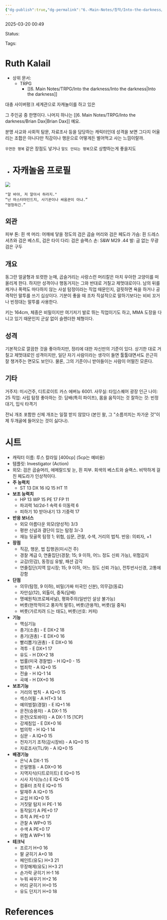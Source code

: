 ```yaml
---
{"dg-publish":true,"dg-permalink":"6.-Main-Notes/창작/Into-the-darkness/Ruth-Kalail","permalink":"/6.-Main-Notes/창작/Into-the-darkness/Ruth-Kalail/"}
---
```



2025-03-20 00:49

Status: 

Tags: 

# Ruth Kalail
- 상위 문서:
	- TRPG
		- [[6. Main Notes/TRPG/Into the darkness/Into the darkness\|Into the darkness]]

대충 사이버펑크 세계관으로 자캐놀이를 하고 있은

그 주인공 중 한명이다. 나머지 하나는 [[6. Main Notes/TRPG/Into the darkness/Brian Dax\|Brian Dax]] 예요.

분명 사교와 사회적 탐문, 자료조사 등을 담당하는 캐릭터인데 성격을 보면 그다지 어울리는 조합은 아니다만 직감이나 행운으로 어떻게든 벌어먹고 사는 느낌이랄까.

`우연한 행복` 같은 장점도 넣거나 `말도 안되는 행복`으로 상향하는게 좋을지도

- # 자캐놀음 프로필
![](https://i.imgur.com/Yphemue.jpeg)

```
"알 바야, 저 알아서 하라지."
“난 마스터마인드지, 사기꾼이나 싸움꾼이 아냐.”
“멍청하긴.”
```

## 외관
피부 톤: 흰 색
머리: 어깨에 닿을 정도의 검은 곱슬 머리와 검은 페도라
가슴: 흰 드레스 셔츠와 검은 베스트, 검은 타이
다리: 검은 슬랙스
손: S&W M29 .44
발: 굽 없는 무광 검은 구두

## 개요
동그란 얼굴형과 또렷한 눈매, 곱슬거리는 사랑스런 머리칼은 마치 우아한 고양이를 떠올리게 한다. 하지만 성격이나 행동거지는 그와 반대로 거칠고 제멋대로이다. 남의 뒤를 캐거나 폭력도 마다하지 않는 사설 탐정이라는 직업 때문인지, 걸핏하면 욕을 하거나 공격적인 말투를 쓰기 십상이다. 기분이 좋을 때 조차 직설적으로 말하기보다는 비비 꼬거나 빈정대는 말투를 사용한다.

키는 164cm, 체중은 비밀이지만 여기저기 발로 뛰는 직업이기도 하고, MMA 도장을 다니고 있기 때문인지 군살 없이 슬렌더한 체형이다.

## 성격
기본적으로 깔끔한 것을 좋아하지만, 정리에 대한 자신만의 기준이 있다. 상기한 대로 거칠고 제멋대로인 성격이지만, 일단 자기 사람이라는 생각이 들면 툴툴대면서도 은근히 잘 챙겨주는 면모도 보인다. 물론, 그의 기준이니 받아들이는 사람이 어떨진 모른다.

## 기타
거주지: 미시건주, 디트로이트 카스 에버뉴 6001.
사무실:  타임스퀘어 광장 인근
나이: 25
직업: 사립 탐정
좋아하는 것: 담배(특히 파이프), 몸을 움직이는 것
잘하는 것: 빈정대기, 입식 타격기

전뇌 개조 포함한 신체 개조는 일절 받지 않았다 (본인 왈, 그 "소름끼치는 차가운 것"이 제 두개골에 들어오는 것이 싫다나).
# 시트
- 캐릭터 이름: 루스 칼라일 [400cp] (5cp는 예비용)  
- 템플릿: Investigator (Action)
- 외모: 검은 곱슬머리, 에메랄드빛 눈, 흰 피부. 회색의 베스트와 슬랙스. 비딱하게 걸친 페도라가 인상적이다.  
- **주 능력치**  
	- ST 13 DX 16 IQ 15 HT 11  
- **보조 능력치**  
	- HP 13 WP 15 PE 17 FP 11  
	- 파괴력 1d/2d-1 속력 6 이동력 6  
	- 피하기 10 받아내기 13 기중력 17  
- **반응 보너스**  
	- 외모 아름다운 외모(양성적) 3/3  
	- 평판 신념과 결단이 있는 탐정 3/-3  
	- 재능 뒷골목 탐정 1; 위협, 심문, 관찰, 수색, 거리의 법칙. 반응: 의뢰자, +1  
- **장점**  
	- 직감, 행운, 법 집행권(미시건 주)  
	- 경찰 계급 0, 연줄집단(경찰; 15; 9 이하, 어느 정도 신뢰 가능), 위험감지  
	- 교감(민감), 동정심 유발, 패션 감각  
	- 연줄집단(지역 암시장; 15; 9 이하, 어느 정도 신뢰 가능), 전투반사신경, 고통에 강함  
- **단점**  
	- 의무(탐정, 9 이하), 비밀(가짜 미국인 신분), 의무감(동료)  
	- 자만심(12), 외톨이, 중독(담배)  
	- 명예원칙(프로페셔널), 평화주의(일반인 살상 불가능)  
	- 버릇(현학적이고 풍자적 말투), 버릇(관용적), 버릇(일 중독)  
	- 버릇(가르치려 드는 태도), 버릇(선호: 커피)  
- **기능**  
	- 핵심기능  
	- 총기(소총) - E DX+2 18  
	- 총기(권총) - E DX+0 16  
	- 빨리뽑기(권총) - E DX+0 16  
	- 격투 - E DX+1 17  
	- 유도 - H DX+2 18  
	- 법률(미국 경찰법) - H IQ+0 - 15  
	- 범죄학 - A IQ+0 15  
	- 전술 - H IQ-1 14  
	- 곡예 - H DX+0 16  
- **보조기능**  
	- 거리의 법칙 - A IQ+0 15  
	- 섹스어필 - A HT+3 14  
	- 예의범절(경찰) - E IQ+1 16  
	- 운전(승용차) - A DX-1 15
	- 운전(오토바이) - A DX-1 15 [1CP]
	- 강제침입 - E DX+0 16  
	- 법의학 - H IQ-1 14  
	- 심문 - A IQ+0 15  
	- 전자기기 조작(감시장비) - A IQ+0 15  
	- 자료조사(TL/9) - A IQ+0 15  
- **배경기능**  
	- 은닉 A DX-1 15  
	- 은밀행동 - A DX+0 16  
	- 지역지식(디트로이트) E IQ+0 15  
	- 시사 지식(뉴스) E IQ+0 15  
	- 컴퓨터 조작 E IQ+0 15  
	- 말재주 A IQ+0 15  
	- 교섭 H IQ+0 15  
	- 거짓말 탐지 H PE-1 16  
	- 동작읽기 A PE+0 17  
	- 추적 A PE+0 17  
	- 관찰 A WP+0 15  
	- 수색 A PE+0 17  
	- 위협 A WP+1 16  
- **테크닉**  
	- 조르기 H+0 16  
	- 팔 굳히기 A+0 18  
	- 페인트(유도) H+3 21  
	- 무장해제(유도) H+3 21  
	- 손가락 굳히기 H-1 16  
	- 누워 싸우기 H+2 16  
	- 머리 굳히기 H+0 15  
	- 유도 던지기 H+0 18

# References
